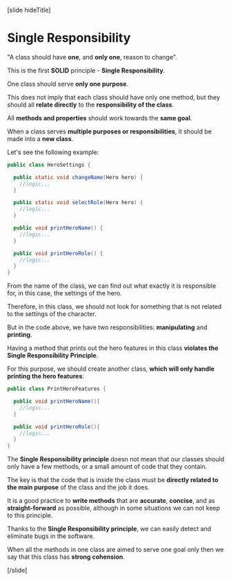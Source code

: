 [slide hideTitle]

# Single Responsibility

"A class should have **one**, and **only one**, reason to change".

This is the first **SOLID** principle - **Single Responsibility**.

One class should serve **only one purpose**.

This does not imply that each class should have only one method, but they should all **relate directly** to the **responsibility of the class**.

All **methods and properties** should work towards the **same goal**.

When a class serves **multiple purposes or responsibilities**, it should be made into a **new class**.

Let's see the following example:

```java
public class HeroSettings {​

  public static void changeName(Hero hero) {​
    //logic...
  }​

  public static void selectRole(Hero hero) {​
    //logic...
  }

  public void printHeroName() {
    //logic...
  }

  public void printHeroRole() {
    //logic...
  }
}
```
From the name of the class, we can find out what exactly it is responsible for, in this case, the settings of the hero. 

Therefore, in this class, we should not look for something that is not related to the settings of the character.

But in the code above, we have two responsibilities: **manipulating** and **printing**.

Having a method that prints out the hero features in this class **violates the Single Responsibility Principle**. 

For this purpose, we should create another class, **which will only handle printing the hero features**:

```java
public class PrintHeroFeatures {​

  public void printHeroName(){
    //logic...
  }

  public void printHeroRole(){
    //logic...
  }
}
```

The **Single Responsibility principle** doesn not mean that our classes should only have a few methods, or a small amount of code that they contain.

The key is that the code that is inside the class must be **directly related to the main purpose** of the class and the job it does. 

It is a good practice to **write methods** that are **accurate**, **concise**, and as **straight-forward** as possible, although in some situations we can not keep to this principle.

Thanks to the **Single Responsibility principle**, we can easily detect and eliminate bugs in the software.​

When all the methods in one class are aimed to serve one goal only then we say that this class has **strong cohension**.

[/slide]